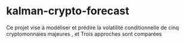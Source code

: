 # kalman-crypto-forecast
Ce projet vise à modéliser et prédire la volatilité conditionnelle de cinq cryptomonnaies majeures , et Trois approches sont comparées
